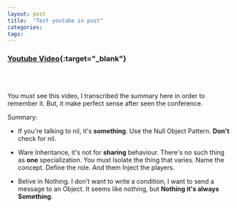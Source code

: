```yaml
---
layout: post
title:  "Test youtube in post"
categories:
tags:
---
```


### [Youtube Video](http://http://youtube.com/watch?v=29MAL8pJImQ){:target="_blank"}
<br />
<div class="youtube" id="29MAL8pJImQ"></div>
<br />

<!--more-->
You must see this video, I transcribed the summary here in order to remember it. But, it make perfect sense after seen the conference.

Summary:

* If you're talking to nil, it's **something**. Use the Null Object Pattern. **Don't** check for nil.

* Ware Inheritance, it's not for **sharing** behaviour. There's no such thing as **one** specialization. You must Isolate the thing that varies. Name the concept. Define the role. And them Inject the players.

* Belive in Nothing. I don't want to write a condition, I want to send a message to an Object. It seems like nothing, but **Nothing it's always Something**.

